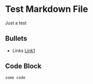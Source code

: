 # Test Markdown File

Just a test

## Bullets 
- Links [Link1](https://example.com)

## Code Block
```
some code
```